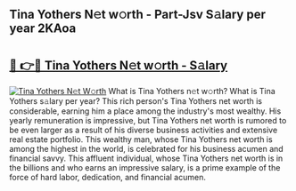 ## Tina Yothers N𝚎t w𝚘rth - Part-Jsv S𝚊lary per year 2KAoa

# <h2><a href="http://gc5b40.nevu.top/?p=Tina+Yothers">🔗 👉🔴 Tina Yothers N𝚎t w𝚘rth - S𝚊lary</a></h2>

[![Tina Yothers N𝚎t W𝚘rth](https://i.imgur.com/Oavwk0R.jpeg)](http://gc5b40.nevu.top/?p=Tina+Yothers)
What is Tina Yothers n𝚎t w𝚘rth? What is Tina Yothers s𝚊lary per year?
This rich person's Tina Yothers net worth is considerable, earning him a place among the industry's most wealthy. His yearly remuneration is impressive, but Tina Yothers net worth is rumored to be even larger as a result of his diverse business activities and extensive real estate portfolio. This wealthy man, whose Tina Yothers net worth is among the highest in the world, is celebrated for his business acumen and financial savvy. This affluent individual, whose Tina Yothers net worth is in the billions and who earns an impressive salary, is a prime example of the force of hard labor, dedication, and financial acumen.
